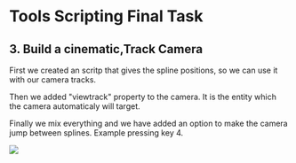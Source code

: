 # Tools Scripting Final Task

## 3. Build a cinematic,Track Camera

First we created an scritp that gives the spline positions, so we can use it with our camera tracks.

Then we added "viewtrack" property to the camera. It is the entity which the camera automaticaly will target.

Finally we mix everything and we have added an option to make the camera jump between splines.
Example pressing key 4.

![](pelota.gif)
